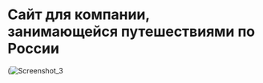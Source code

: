 # Сайт для компании, занимающейся путешествиями по России
(![Screenshot_3](https://github.com/Itsyxon/RusTravel/assets/74070208/345636e7-80f2-4dde-93e8-9fba8706d67b)
